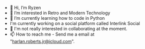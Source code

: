 - 👋 Hi, I’m Ryzen
- 👀 I’m interested in Retro and Modern Technology
- 🌱 I’m currently learning how to code in Python
- I'm currently working on a social platform called Interlink Social
- 💞️ I'm not really interested in collaborating at the moment.
- 📫 How to reach me - Send me a email at "harlan.roberts.jr@icloud.com".

<!---
zenithpaws/zenithpaws is a ✨ special ✨ repository because its `README.md` (this file) appears on your GitHub profile.
You can click the Preview link to take a look at your changes.
--->
